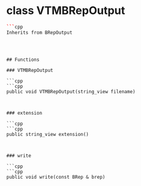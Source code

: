 # class VTMBRepOutput


```cpp
```cpp
Inherits from BRepOutput
```
```



## Functions

### VTMBRepOutput

```cpp
```cpp
public void VTMBRepOutput(string_view filename)
```
```


### extension

```cpp
```cpp
public string_view extension()
```
```


### write

```cpp
```cpp
public void write(const BRep & brep)
```
```




